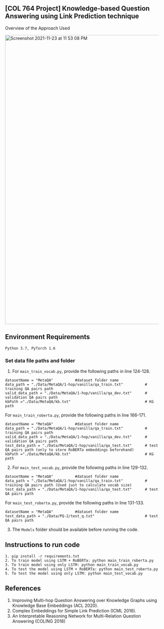 ## [COL 764 Project] Knowledge-based Question Answering using Link Prediction technique

Overview of the Approach Used

<img width="943" alt="Screenshot 2021-11-23 at 11 53 08 PM" src="https://user-images.githubusercontent.com/93838007/143194619-d02d3059-9c2d-423d-9f7c-2ef0cd6aa9d7.png">

## Environment Requirements

```
Python 3.7, PyTorch 1.6
```

### Set data file paths and folder 

1. For ```main_train_vocab.py```, provide the following paths in line 124-128.

```
datasetName = "MetaQA"			#dataset folder name
data_path = "./Data/MetaQA/1-hop/vanilla/qa_train.txt"			# training QA pairs path
valid_data_path = "./Data/MetaQA/1-hop/vanilla/qa_dev.txt"		# validation QA pairs path
kbPath ="./Data/MetaQA/kb.txt"									# KG path
```

For ```main_train_roberta.py```, provide the following paths in line 166-171.

```
datasetName = "MetaQA"			#dataset folder name
data_path = "./Data/MetaQA/1-hop/vanilla/qa_train.txt"			# training QA pairs path
valid_data_path = "./Data/MetaQA/1-hop/vanilla/qa_dev.txt"		# validation QA pairs path
test_data_path = "./Data/MetaQA/1-hop/vanilla/qa_test.txt"		# test QA pairs path (only to store RoBERTa embeddings beforehand)
kbPath ="./Data/MetaQA/kb.txt"									# KG path
```

2. For ```main_test_vocab.py```, provide the following paths in line 129-132.

```
datasetName = "MetaQA"			#dataset folder name
data_path = "./Data/MetaQA/1-hop/vanilla/qa_train.txt"			# training QA pairs path (Used just to calculate vocab size)
test_data_path = "./Data/MetaQA/1-hop/vanilla/qa_test.txt"		# test QA pairs path
```

For ```main_test_roberta.py```, provide the following paths in line 131-133.

```
datasetName = "MetaQA"			#dataset folder name
test_data_path = "./Data/PQ-2/test_q.txt" 						# test QA pairs path
```

3. The ```Models``` folder should be available before running the code.  


## Instructions to run code 
```
1. pip install -r requirements.txt 
2. To train model using LSTM + RoBERTa: python main_train_roberta.py 
3. To train model using only LSTM: python main_train_vocab.py 
4. To test the model using LSTM + RoBERTa: python main_test_roberta.py
5. To test the model using only LSTM: python main_test_vocab.py
```

## References
1.	Improving Multi-hop Question Answering over Knowledge Graphs using Knowledge Base Embeddings (ACL 2020). 
2.	Complex Embeddings for Simple Link Prediction (ICML 2016). 
3.	An Interpretable Reasoning Network for Multi-Relation Question Answering (COLING 2018)
